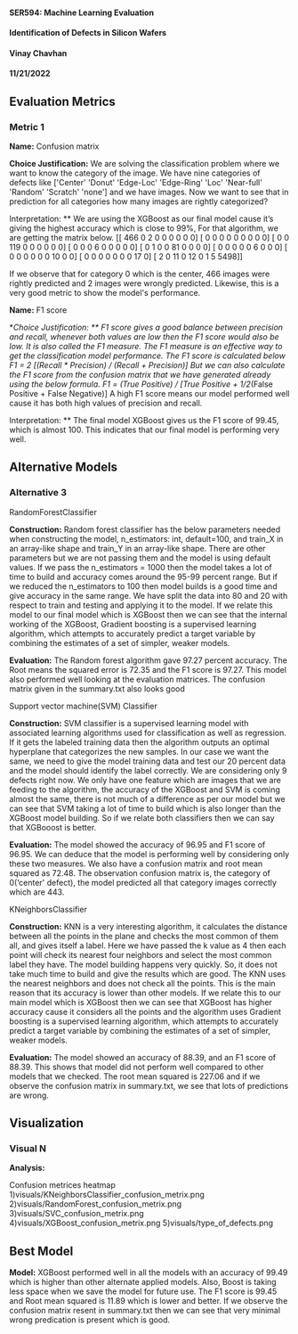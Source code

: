 #### SER594: Machine Learning Evaluation
#### Identification of Defects in Silicon Wafers
#### Vinay Chavhan
#### 11/21/2022

## Evaluation Metrics
### Metric 1
**Name:** Confusion matrix

**Choice Justification:** We are solving the classification problem where we want to know the category of the image. We have nine categories of defects like ['Center' 'Donut' 'Edge-Loc' 'Edge-Ring' 'Loc' 'Near-full' 'Random' 'Scratch' 'none'] and we have images. Now we want to see that in prediction for all categories how many images are rightly categorized?

Interpretation: ** We are using the XGBoost as our final model cause it’s giving the highest accuracy which is close to 99%, For that algorithm, we are getting the matrix below.
[[ 466    0    2    0    0    0    0    0    0]
 [   0    0    0    0    0    0    0    0    0]
 [   0    0  119    0    0    0    0    0    0]
 [   0    0    0    6    0    0    0    0    0]
 [   0    1    0    0   81    0    0    0    0]
 [   0    0    0    0    0    6    0    0    0]
 [   0    0    0    0    0    0   10    0    0]
 [   0    0    0    0    0    0    0   17    0]
 [   2    0   11    0   12    0    1    5 5498]]

If we observe that for category 0 which is the center, 466 images were rightly predicted and 2 images were wrongly predicted. Likewise, this is a very good metric to show the model's performance.


**Name:** F1 score

**Choice Justification: **  F1 score gives a good balance between precision and recall, whenever both values are low then the F1 score would also be low. It is also called the F1 measure. The F1 measure is an effective way to get the classification model performance. The F1 score is calculated below
F1 = 2 [(Recall * Precision) / (Recall + Precision)]
But we can also calculate the F1 score from the confusion matrix that we have generated already using the below formula.
F1 = (True Positive) / [True Positive + 1/2*(False Positive + False Negative)]
A high F1 score means our model performed well cause it has both high values of precision and recall.

Interpretation: ** The final model XGBoost gives us the F1 score of 99.45, which is almost 100. This indicates that our final model is performing very well.

## Alternative Models
### Alternative 3

RandomForestClassifier

**Construction:** Random forest classifier has the below parameters needed when constructing the model, n_estimators: int, default=100, and train_X in an array-like shape and train_Y in an array-like shape. There are other parameters but we are not passing them and the model is using default values. If we pass the n_estimators = 1000 then the model takes a lot of time to build and accuracy comes around the 95-99 percent range. But if we reduced the n_estimators to 100 then model builds is a good time and give accuracy in the same range.  We have split the data into 80 and 20 with respect to train and testing and applying it to the model.  If we relate this model to our final model which is XGBoost then we can see that the internal working of the XGBoost, Gradient boosting is a supervised learning algorithm, which attempts to accurately predict a target variable by combining the estimates of a set of simpler, weaker models.

**Evaluation:** The Random forest algorithm gave 97.27 percent accuracy. The Root means the squared error is 72.35 and the F1 score is 97.27. This model also performed well looking at the evaluation matrices. The confusion matrix given in the summary.txt also looks good


Support vector machine(SVM) Classifier

**Construction:** SVM classifier is a supervised learning model with associated learning algorithms used for classification as well as regression. If it gets the labeled training data then the algorithm outputs an optimal hyperplane that categorizes the new samples. In our case we want the same, we need to give the model training data and test our 20 percent data and the model should identify the label correctly. We are considering only 9 defects right now. We only have one feature which are images that we are feeding to the algorithm, the accuracy of the XGBoost and SVM is coming almost the same, there is not much of a difference as per our model but we can see that SVM taking a lot of time to build which is also longer than the XGBoost model building. So if we relate both classifiers then we can say that XGBooost is better.

**Evaluation:** The model showed the accuracy of 96.95 and F1 score of 96.95. We can deduce that the model is performing well by considering only these two measures. We also have a confusion matrix and root mean squared as 72.48. The observation confusion matrix is, the category of 0(‘center' defect), the model predicted all that category images correctly which are 443.


KNeighborsClassifier

**Construction:** KNN is a very interesting algorithm, it calculates the distance between all the points in the plane and checks the most common of them all, and gives itself a label. Here we have passed the k value as 4 then each point will check its nearest four neighbors and select the most common label they have. The model building happens very quickly. So, it does not take much time to build and give the results which are good. The KNN uses the nearest neighbors and does not check all the points. This is the main reason that its accuracy is lower than other models. If we relate this to our main model which is XGBoost then we can see that XGBoost has higher accuracy cause it considers all the points and the algorithm uses Gradient boosting is a supervised learning algorithm, which attempts to accurately predict a target variable by combining the estimates of a set of simpler, weaker models.

**Evaluation:** The model showed an accuracy of 88.39,  and an F1 score of 88.39. This shows that model did not perform well compared to other models that we checked. The root mean squared is 227.06 and if we observe the confusion matrix in summary.txt, we see that lots of predictions are wrong.



## Visualization
### Visual N
**Analysis:** 

Confusion metrices heatmap 
1)visuals/KNeighborsClassifier_confusion_metrix.png
2)visuals/RandomForest_confusion_metrix.png
3)visuals/SVC_confusion_metrix.png
4)visuals/XGBoost_confusion_metrix.png
5)visuals/type_of_defects.png



## Best Model

**Model:** XGBoost performed well in all the models with an accuracy of 99.49 which is higher than other alternate applied models. Also, Boost is taking less space when we save the model for future use. The F1 score is 99.45 and  Root mean squared is 11.89 which is lower and better. If we observe the confusion matrix resent in summary.txt then we can see that very minimal wrong predication is present which is good.